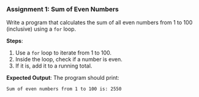 ### **Assignment 1: Sum of Even Numbers**
Write a program that calculates the sum of all even numbers from 1 to 100 (inclusive) using a `for` loop.

**Steps**:
1. Use a `for` loop to iterate from 1 to 100.
2. Inside the loop, check if a number is even.
3. If it is, add it to a running total.

**Expected Output**:
The program should print:  
```
Sum of even numbers from 1 to 100 is: 2550
```

